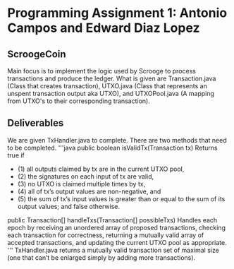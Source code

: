 # Programming Assignment 1: Antonio Campos and Edward Diaz Lopez

## ScroogeCoin
Main focus is to implement the logic used by Scrooge to process transactions and produce the ledger. What is given are Transaction.java (Class that creates transaction), UTXO.java (Class that represents an unspent transaction output aka UTXO), and UTXOPool.java (A mapping from UTXO's to their corresponding transaction).


## Deliverables
We are given TxHandler.java to complete. There are two methods that need to be completed. 
'''java
public boolean isValidTx(Transaction tx)
Returns true if
* (1) all outputs claimed by tx are in the current UTXO pool,
* (2) the signatures on each input of tx are valid,
* (3) no UTXO is claimed multiple times by tx,
* (4) all of tx’s output values are non-negative, and
* (5) the sum of tx’s input values is greater than or equal to the sum of
its output values;
and false otherwise.


public Transaction[] handleTxs(Transaction[] possibleTxs)
Handles each epoch by receiving an unordered array of proposed
transactions, checking each transaction for correctness,
returning a mutually valid array of accepted transactions,
and updating the current UTXO pool as appropriate.
'''
TxHandler.java returns a mutually valid transaction set of maximal size (one that can’t be enlarged simply by adding more transactions).
